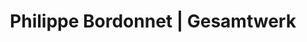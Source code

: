---
layout: layout.11ty.js
title: Philippe Bordonnet | Gesamtwerk
sections:
  - type: "header"
    content:
      id:
      logo: "/logo.png"

  - type: "gallery"
    content:
      collection: collection1
      default:
        imageWidth: 60
        image: "/works/img.jpg"
        title: Empreintes Végétales
        description: |
          Acryl auf Leinwand  
          120 x 150 cm.  
          This Work was created in 2017  
          Handsigniert vom künstler  
          Echtheitsbescheinigung

  - type: "footer"
    content:
      id: footer
---